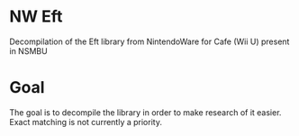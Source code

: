 # NW Eft
 Decompilation of the Eft library from NintendoWare for Cafe (Wii U) present in NSMBU  

# Goal
 The goal is to decompile the library in order to make research of it easier. Exact matching is not currently a priority.
